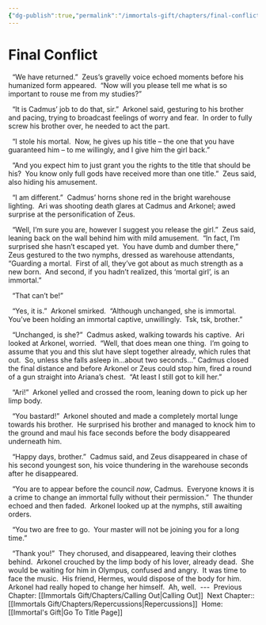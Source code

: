 ```yaml
---
{"dg-publish":true,"permalink":"/immortals-gift/chapters/final-conflict/"}
---
```


# Final Conflict

  “We have returned.”  Zeus’s gravelly voice echoed moments before his humanized form appeared.  “Now will you please tell me what is so important to rouse me from my studies?”

  “It is Cadmus’ job to do that, sir.”  Arkonel said, gesturing to his brother and pacing, trying to broadcast feelings of worry and fear.  In order to fully screw his brother over, he needed to act the part. 

  “I stole his mortal.  Now, he gives up his title – the one that you have guaranteed him – to me willingly, and I give him the girl back.”

  “And you expect him to just grant you the rights to the title that should be his?  You know only full gods have received more than one title.”  Zeus said, also hiding his amusement.

  “I am different.”  Cadmus’ horns shone red in the bright warehouse lighting.  Ari was shooting death glares at Cadmus and Arkonel; awed surprise at the personification of Zeus.

  “Well, I’m sure you are, however I suggest you release the girl.”  Zeus said, leaning back on the wall behind him with mild amusement.  “In fact, I’m surprised she hasn’t escaped yet.  You have dumb and dumber there,”  Zeus gestured to the two nymphs, dressed as warehouse attendants, “Guarding a mortal.  First of all, they’ve got about as much strength as a new born.  And second, if you hadn’t realized, this ‘mortal girl’, is an immortal.”

  “That can’t be!”

  “Yes, it is.”  Arkonel smirked.  “Although unchanged, she is immortal.  You’ve been holding an immortal captive, unwillingly.  Tsk, tsk, brother.”

  “Unchanged, is she?”  Cadmus asked, walking towards his captive.  Ari looked at Arkonel, worried.  “Well, that does mean one thing.  I’m going to assume that you and this slut have slept together already, which rules that out.  So, unless she falls asleep in…about two seconds…” Cadmus closed the final distance and before Arkonel or Zeus could stop him, fired a round of a gun straight into Ariana’s chest.  “At least I still got to kill her.”

  “Ari!”  Arkonel yelled and crossed the room, leaning down to pick up her limp body.

  “You bastard!”  Arkonel shouted and made a completely mortal lunge towards his brother.  He surprised his brother and managed to knock him to the ground and maul his face seconds before the body disappeared underneath him.

  “Happy days, brother.”  Cadmus said, and Zeus disappeared in chase of his second youngest son, his voice thundering in the warehouse seconds after he disappeared.

  “You are to appear before the council _now_, Cadmus.  Everyone knows it is a crime to change an immortal fully without their permission.”  The thunder echoed and then faded.  Arkonel looked up at the nymphs, still awaiting orders.

  “You two are free to go.  Your master will not be joining you for a long time.”

  “Thank you!”  They chorused, and disappeared, leaving their clothes behind.  Arkonel crouched by the limp body of his lover, already dead.  She would be waiting for him in Olympus, confused and angry.  It was time to face the music.  His friend, Hermes, would dispose of the body for him.  Arkonel had really hoped to change her himself.  Ah, well.
 ---
 Previous Chapter: [[Immortals Gift/Chapters/Calling Out\|Calling Out]]
 Next Chapter:: [[Immortals Gift/Chapters/Repercussions\|Repercussions]]
 Home: [[Immortal's Gift\|Go To Title Page]]